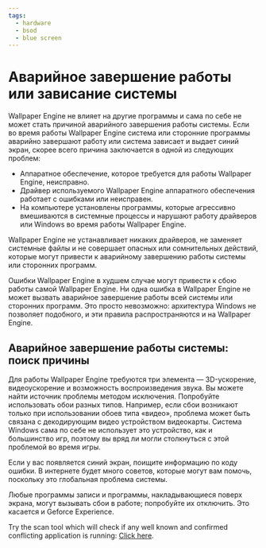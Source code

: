 ```yaml
---
tags:
  - hardware
  - bsod
  - blue screen
---
```


# Аварийное завершение работы или зависание системы
Wallpaper Engine не влияет на другие программы и сама по себе не может стать причиной аварийного завершения работы системы. Если во время работы Wallpaper Engine система или сторонние программы аварийно завершают работу или система зависает и выдает синий экран, скорее всего причина заключается в одной из следующих проблем:

* Аппаратное обеспечение, которое требуется для работы Wallpaper Engine, неисправно.
* Драйвер используемого Wallpaper Engine аппаратного обеспечения работает с ошибками или неисправен.
* На компьютере установлены программы, которые агрессивно вмешиваются в системные процессы и нарушают работу драйверов или Windows во время работы Wallpaper Engine.

Wallpaper Engine не устанавливает никаких драйверов, не заменяет системные файлы и не совершает опасных или сомнительных действий, которые могут привести к аварийному завершению работы системы или сторонних программ.

Ошибки Wallpaper Engine в худшем случае могут привести к сбою работы самой Wallpaper Engine. Ни одна ошибка в Wallpaper Engine не может вызвать аварийное завершение работы всей системы или сторонних программ. Это просто невозможно: архитектура Windows не позволяет подобного, и эти правила распространяются и на Wallpaper Engine.

## Аварийное завершение работы системы: поиск причины
Для работы Wallpaper Engine требуются три элемента — 3D-ускорение, видеоускорение и возможность воспроизведения звука. Вы можете найти источник проблемы методом исключения. Попробуйте использовать обои разных типов. Например, если сбои возникают только при использовании обоев типа «видео», проблема может быть связана с декодирующим видео устройством видеокарты. Система Windows сама по себе не использует это устройство, как и большинство игр, поэтому вы вряд ли могли столкнуться с этой проблемой во время игры.

Если у вас появляется синий экран, поищите информацию по коду ошибки. В интернете будет много советов, которые могут вам помочь, поскольку это глобальная проблема системы.

Любые программы записи и программы, накладывающиеся поверх экрана, могут вызывать сбои в работе; попробуйте их отключить. Это касается и Geforce Experience.

Try the scan tool which will check if any well known and confirmed conflicting application is running: [Click here](/debug/scantool_support.html).